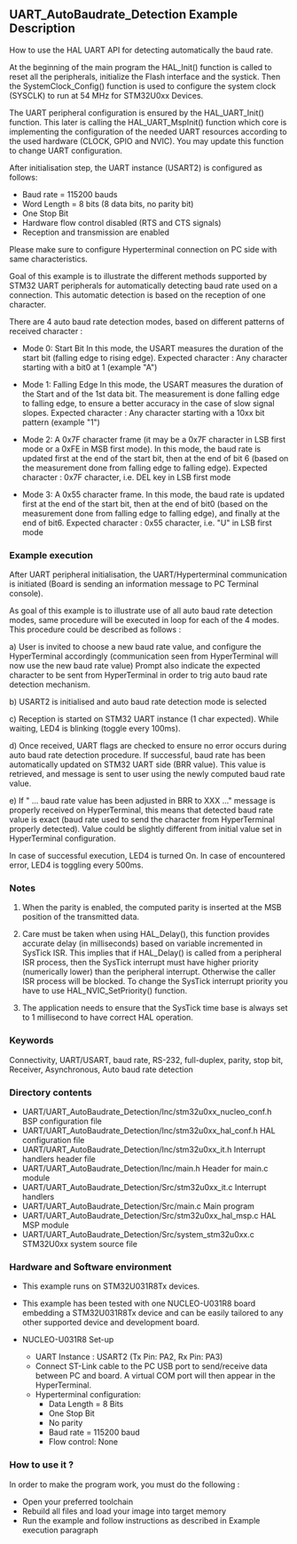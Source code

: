 ## <b>UART_AutoBaudrate_Detection Example Description</b>

How to use the HAL UART API for detecting automatically the baud rate.

At the beginning of the main program the HAL_Init() function is called to reset
all the peripherals, initialize the Flash interface and the systick.
Then the SystemClock_Config() function is used to configure the system
clock (SYSCLK) to run at 54 MHz for STM32U0xx Devices.

The UART peripheral configuration is ensured by the HAL_UART_Init() function.
This later is calling the HAL_UART_MspInit() function which core is implementing
the configuration of the needed UART resources according to the used hardware (CLOCK,
GPIO and NVIC). You may update this function to change UART configuration.

After initialisation step, the UART instance (USART2) is configured as follows:

 - Baud rate = 115200 bauds
 - Word Length = 8 bits (8 data bits, no parity bit)
 - One Stop Bit
 - Hardware flow control disabled (RTS and CTS signals)
 - Reception and transmission are enabled

Please make sure to configure Hyperterminal connection on PC side with same characteristics.

Goal of this example is to illustrate the different methods supported by STM32 UART peripherals
for automatically detecting baud rate used on a connection. This automatic detection is based on
the reception of one character.

There are 4 auto baud rate detection modes, based on different patterns of received character :

- Mode 0: Start Bit
  In this mode, the USART measures the duration of the start bit (falling edge to rising edge).
  Expected character : Any character starting with a bit0 at 1 (example "A")

- Mode 1: Falling Edge
  In this mode, the USART measures the duration of the Start and of the 1st data bit. The
  measurement is done falling edge to falling edge, to ensure a better accuracy in the
  case of slow signal slopes.
  Expected character : Any character starting with a 10xx bit pattern (example "1")

- Mode 2: A 0x7F character frame (it may be a 0x7F character in LSB first mode or a
  0xFE in MSB first mode).
  In this mode, the baud rate is updated first at the end of the start bit, then at the
  end of bit 6 (based on the measurement done from falling edge to falling edge).
  Expected character : 0x7F character, i.e. DEL key in LSB first mode

- Mode 3: A 0x55 character frame.
  In this mode, the baud rate is updated first at the end of the start bit, then at the
  end of bit0 (based on the measurement done from falling edge to falling edge),
  and finally at the end of bit6.
  Expected character : 0x55 character, i.e. "U" in LSB first mode

### <b>Example execution</b>

After UART peripheral initialisation, the UART/Hyperterminal communication is initiated (Board is sending an information message to PC Terminal console).

As goal of this example is to illustrate use of all auto baud rate detection modes, same procedure will be executed in loop for each of the 4 modes. This procedure could be described as follows :

a) User is invited to choose a new baud rate value, and configure the HyperTerminal accordingly
   (communication seen from HyperTerminal will now use the new baud rate value)
   Prompt also indicate the expected character to be sent from HyperTerminal in order to trig auto baud rate detection mechanism.

b) USART2 is initialised and auto baud rate detection mode is selected

c) Reception is started on STM32 UART instance (1 char expected).
   While waiting, LED4 is blinking (toggle every 100ms).

d) Once received, UART flags are checked to ensure no error occurs during auto baud rate detection procedure.
   If successful, baud rate has been automatically updated on STM32 UART side (BRR value).
   This value is retrieved, and message is sent to user using the newly computed baud rate value.

e) If " ... baud rate value has been adjusted in BRR to XXX ..." message is properly received on HyperTerminal,
   this means that detected baud rate value is exact (baud rate used to send the character from HyperTerminal properly detected).
   Value could be slightly different from initial value set in HyperTerminal configuration.

   In case of successful execution, LED4 is turned On.
   In case of encountered error, LED4 is toggling every 500ms.

### <b>Notes</b>

1. When the parity is enabled, the computed parity is inserted at the MSB position of the transmitted data.

2. Care must be taken when using HAL_Delay(), this function provides accurate delay (in milliseconds)
   based on variable incremented in SysTick ISR. This implies that if HAL_Delay() is called from
   a peripheral ISR process, then the SysTick interrupt must have higher priority (numerically lower)
   than the peripheral interrupt. Otherwise the caller ISR process will be blocked.
   To change the SysTick interrupt priority you have to use HAL_NVIC_SetPriority() function.

3. The application needs to ensure that the SysTick time base is always set to 1 millisecond
   to have correct HAL operation.

### <b>Keywords</b>

Connectivity, UART/USART, baud rate, RS-232, full-duplex, parity, stop bit, Receiver, Asynchronous, Auto baud rate detection

### <b>Directory contents</b>

  - UART/UART_AutoBaudrate_Detection/Inc/stm32u0xx_nucleo_conf.h     BSP configuration file
  - UART/UART_AutoBaudrate_Detection/Inc/stm32u0xx_hal_conf.h    HAL configuration file
  - UART/UART_AutoBaudrate_Detection/Inc/stm32u0xx_it.h          Interrupt handlers header file
  - UART/UART_AutoBaudrate_Detection/Inc/main.h                  Header for main.c module
  - UART/UART_AutoBaudrate_Detection/Src/stm32u0xx_it.c          Interrupt handlers
  - UART/UART_AutoBaudrate_Detection/Src/main.c                  Main program
  - UART/UART_AutoBaudrate_Detection/Src/stm32u0xx_hal_msp.c     HAL MSP module
  - UART/UART_AutoBaudrate_Detection/Src/system_stm32u0xx.c      STM32U0xx system source file


### <b>Hardware and Software environment</b>

  - This example runs on STM32U031R8Tx devices.
  - This example has been tested with one NUCLEO-U031R8 board embedding
    a STM32U031R8Tx device and can be easily tailored to any other supported device
    and development board.

  - NUCLEO-U031R8 Set-up
     - UART Instance : USART2 (Tx Pin: PA2, Rx Pin: PA3)
     - Connect ST-Link cable to the PC USB port to send/receive data between PC and board.
       A virtual COM port will then appear in the HyperTerminal.
     - Hyperterminal configuration:
       - Data Length = 8 Bits
       - One Stop Bit
       - No parity
       - Baud rate = 115200 baud
       - Flow control: None


### <b>How to use it ?</b>

In order to make the program work, you must do the following :

 - Open your preferred toolchain
 - Rebuild all files and load your image into target memory
 - Run the example and follow instructions as described in Example execution paragraph
